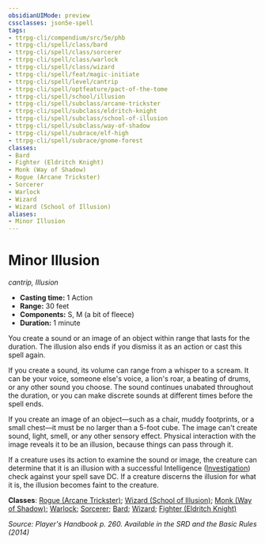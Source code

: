 ```yaml
---
obsidianUIMode: preview
cssclasses: json5e-spell
tags:
- ttrpg-cli/compendium/src/5e/phb
- ttrpg-cli/spell/class/bard
- ttrpg-cli/spell/class/sorcerer
- ttrpg-cli/spell/class/warlock
- ttrpg-cli/spell/class/wizard
- ttrpg-cli/spell/feat/magic-initiate
- ttrpg-cli/spell/level/cantrip
- ttrpg-cli/spell/optfeature/pact-of-the-tome
- ttrpg-cli/spell/school/illusion
- ttrpg-cli/spell/subclass/arcane-trickster
- ttrpg-cli/spell/subclass/eldritch-knight
- ttrpg-cli/spell/subclass/school-of-illusion
- ttrpg-cli/spell/subclass/way-of-shadow
- ttrpg-cli/spell/subrace/elf-high
- ttrpg-cli/spell/subrace/gnome-forest
classes:
- Bard
- Fighter (Eldritch Knight)
- Monk (Way of Shadow)
- Rogue (Arcane Trickster)
- Sorcerer
- Warlock
- Wizard
- Wizard (School of Illusion)
aliases:
- Minor Illusion
---
```

# Minor Illusion
*cantrip, Illusion*  


- **Casting time:** 1 Action
- **Range:** 30 feet
- **Components:** S, M (a bit of fleece)
- **Duration:** 1 minute

You create a sound or an image of an object within range that lasts for the duration. The illusion also ends if you dismiss it as an action or cast this spell again.

If you create a sound, its volume can range from a whisper to a scream. It can be your voice, someone else's voice, a lion's roar, a beating of drums, or any other sound you choose. The sound continues unabated throughout the duration, or you can make discrete sounds at different times before the spell ends.

If you create an image of an object—such as a chair, muddy footprints, or a small chest—it must be no larger than a 5-foot cube. The image can't create sound, light, smell, or any other sensory effect. Physical interaction with the image reveals it to be an illusion, because things can pass through it.

If a creature uses its action to examine the sound or image, the creature can determine that it is an illusion with a successful Intelligence ([Investigation](/CLI/skills.md#Investigation)) check against your spell save DC. If a creature discerns the illusion for what it is, the illusion becomes faint to the creature.

**Classes**: [Rogue (Arcane Trickster)](/CLI/lists/list-spells-classes-rogue-arcane-trickster.md); [Wizard (School of Illusion)](/CLI/lists/list-spells-classes-wizard-school-of-illusion.md); [Monk (Way of Shadow)](/CLI/lists/list-spells-classes-monk-way-of-shadow.md); [Warlock](/CLI/lists/list-spells-classes-warlock.md); [Sorcerer](/CLI/lists/list-spells-classes-sorcerer.md); [Bard](/CLI/lists/list-spells-classes-bard.md); [Wizard](/CLI/lists/list-spells-classes-wizard.md); [Fighter (Eldritch Knight)](/CLI/lists/list-spells-classes-fighter-eldritch-knight.md)

*Source: Player's Handbook p. 260. Available in the <span title='Systems Reference Document (5.1)'>SRD</span> and the Basic Rules (2014)*